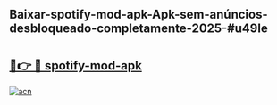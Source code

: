 ## Baixar-spotify-mod-apk-Apk-sem-anúncios-desbloqueado-completamente-2025-#u49le

# <h2><a href="https://ainizakaria.my?title=spotify-mod-apk&ref=20M">🔗👉 🔴 spotify-mod-apk</a></h2>

[![acn](https://github.com/user-attachments/assets/0f9c940e-d8b0-45ae-aac7-cd30a18b3e1c)](https://ainizakaria.my?title=spotify-mod-apk&ref=20M)

